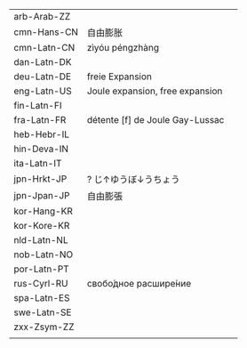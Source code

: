 | | | |
|-|-|-|
| arb-Arab-ZZ |  |  |
| cmn-Hans-CN | 自由膨胀 |  |
| cmn-Latn-CN | zìyóu péngzhàng |  |
| dan-Latn-DK |  |  |
| deu-Latn-DE | freie Expansion |  |
| eng-Latn-US | Joule expansion, free expansion |  |
| fin-Latn-FI |  |  |
| fra-Latn-FR | détente [f] de Joule Gay-Lussac |  |
| heb-Hebr-IL |  |  |
| hin-Deva-IN |  |  |
| ita-Latn-IT |  |  |
| jpn-Hrkt-JP | ? じ↑ゆうぼ↓うちょう |  |
| jpn-Jpan-JP | 自由膨張 |  |
| kor-Hang-KR |  |  |
| kor-Kore-KR |  |  |
| nld-Latn-NL |  |  |
| nob-Latn-NO |  |  |
| por-Latn-PT |  |  |
| rus-Cyrl-RU | свобо́дное расшире́ние |  |
| spa-Latn-ES |  |  |
| swe-Latn-SE |  |  |
| zxx-Zsym-ZZ |  |  |
|  |  |  |

